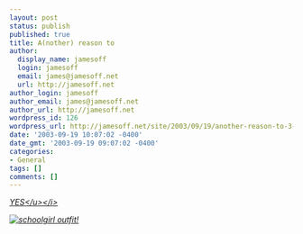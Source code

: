 ```yaml
---
layout: post
status: publish
published: true
title: A(nother) reason to
author:
  display_name: jamesoff
  login: jamesoff
  email: james@jamesoff.net
  url: http://jamesoff.net
author_login: jamesoff
author_email: james@jamesoff.net
author_url: http://jamesoff.net
wordpress_id: 126
wordpress_url: http://jamesoff.net/site/2003/09/19/another-reason-to-3-christel/
date: '2003-09-19 10:07:02 -0400'
date_gmt: '2003-09-19 09:07:02 -0400'
categories:
- General
tags: []
comments: []
---
```

<p><i><u>YES<&#47;u><&#47;i></p>
<p><img src="http:&#47;&#47;www.grooblehonk.co.uk&#47;blog_images&#47;christel-school.jpg" border="0" alt="schoolgirl outfit!" &#47;></p>
